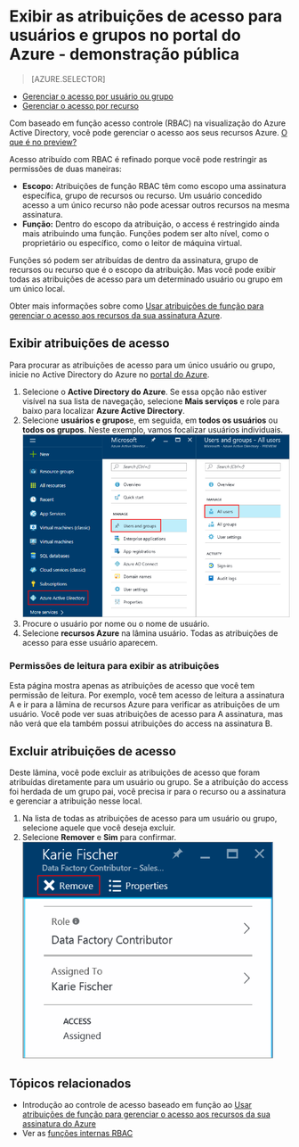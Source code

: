 <properties
    pageTitle="Exibir atribuições de acesso do recurso Azure | Microsoft Azure"
    description="Exibir e gerenciar todas as atribuições de controle de acesso baseado em função para qualquer usuário ou grupo no portal do Azure"
    services="active-directory"
    documentationCenter=""
    authors="kgremban"
    manager="femila"
    editor="jeffsta"/>

<tags
    ms.service="active-directory"
    ms.devlang="na"
    ms.topic="article"
    ms.tgt_pltfrm="na"
    ms.workload="identity"
    ms.date="10/10/2016"
    ms.author="kgremban"/>

# <a name="view-access-assignments-for-users-and-groups-in-the-azure-portal---public-preview"></a>Exibir as atribuições de acesso para usuários e grupos no portal do Azure - demonstração pública

> [AZURE.SELECTOR]
- [Gerenciar o acesso por usuário ou grupo](role-based-access-control-manage-assignments.md)
- [Gerenciar o acesso por recurso](role-based-access-control-configure.md)

Com baseado em função acesso controle (RBAC) na visualização do Azure Active Directory, você pode gerenciar o acesso aos seus recursos Azure. [O que é no preview?](active-directory-preview-explainer.md)

Acesso atribuído com RBAC é refinado porque você pode restringir as permissões de duas maneiras:

- **Escopo:** Atribuições de função RBAC têm como escopo uma assinatura específica, grupo de recursos ou recurso. Um usuário concedido acesso a um único recurso não pode acessar outros recursos na mesma assinatura.
- **Função:** Dentro do escopo da atribuição, o access é restringido ainda mais atribuindo uma função. Funções podem ser alto nível, como o proprietário ou específico, como o leitor de máquina virtual.

Funções só podem ser atribuídas de dentro da assinatura, grupo de recursos ou recurso que é o escopo da atribuição. Mas você pode exibir todas as atribuições de acesso para um determinado usuário ou grupo em um único local.

Obter mais informações sobre como [Usar atribuições de função para gerenciar o acesso aos recursos da sua assinatura Azure](role-based-access-control-configure.md).

##  <a name="view-access-assignments"></a>Exibir atribuições de acesso

Para procurar as atribuições de acesso para um único usuário ou grupo, inicie no Active Directory do Azure no [portal do Azure](http://portal.azure.com).

1. Selecione o **Active Directory do Azure**. Se essa opção não estiver visível na sua lista de navegação, selecione **Mais serviços** e role para baixo para localizar **Azure Active Directory**.
2. Selecione **usuários e grupos**e, em seguida, em **todos os usuários** ou **todos os grupos**. Neste exemplo, vamos focalizar usuários individuais.
    ![Gerenciar usuários e grupos do Active Directory do Azure - captura de tela](./media/role-based-access-control-manage-assignments/rbac_users_groups.png)
3. Procure o usuário por nome ou o nome de usuário.
4. Selecione **recursos Azure** na lâmina usuário. Todas as atribuições de acesso para esse usuário aparecem.

### <a name="read-permissions-to-view-assignments"></a>Permissões de leitura para exibir as atribuições

Esta página mostra apenas as atribuições de acesso que você tem permissão de leitura. Por exemplo, você tem acesso de leitura a assinatura A e ir para a lâmina de recursos Azure para verificar as atribuições de um usuário. Você pode ver suas atribuições de acesso para A assinatura, mas não verá que ela também possui atribuições do access na assinatura B.

## <a name="delete-access-assignments"></a>Excluir atribuições de acesso

Deste lâmina, você pode excluir as atribuições de acesso que foram atribuídas diretamente para um usuário ou grupo. Se a atribuição do access foi herdada de um grupo pai, você precisa ir para o recurso ou a assinatura e gerenciar a atribuição nesse local.

1. Na lista de todas as atribuições de acesso para um usuário ou grupo, selecione aquele que você deseja excluir.
2. Selecione **Remover** e **Sim** para confirmar.
    ![Remover a atribuição de acesso - captura de tela](./media/role-based-access-control-manage-assignments/delete_assignment.png)

## <a name="related-topics"></a>Tópicos relacionados

- Introdução ao controle de acesso baseado em função ao [Usar atribuições de função para gerenciar o acesso aos recursos da sua assinatura do Azure](role-based-access-control-configure.md)
- Ver as [funções internas RBAC](role-based-access-built-in-roles.md)
